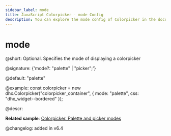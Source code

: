 ```yaml
---
sidebar_label: mode
title: JavaScript Colorpicker - mode Config 
description: You can explore the mode config of Colorpicker in the documentation of the DHTMLX JavaScript UI library. Browse developer guides and API reference, try out code examples and live demos, and download a free 30-day evaluation version of DHTMLX Suite.
---
```


# mode

@short: Optional. Specifies the mode of displaying a colorpicker

@signature: {'mode?: "palette" | "picker";'}

@default: "palette"

@example:
const colorpicker = new dhx.Colorpicker("colorpicker_container", {
    mode: "palette",
    css: "dhx_widget--bordered"
});


@descr: 

**Related sample**: [Colorpicker. Palette and picker modes](https://snippet.dhtmlx.com/add0g4je)

@changelog: added in v6.4

[comment]: # (@related: colorpicker/how_to_start.md#initialize-colorpicker)